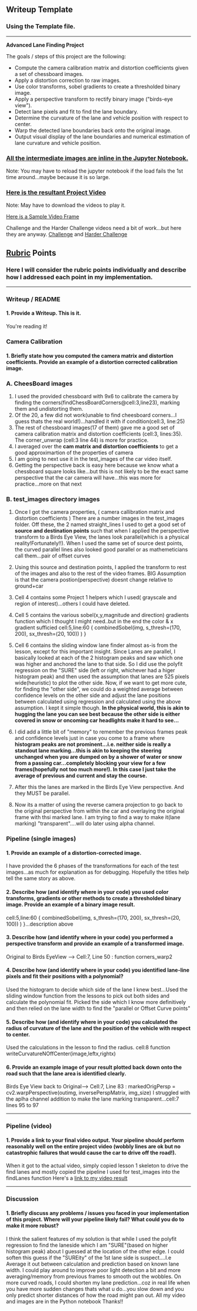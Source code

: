 ## Writeup Template

### Using the Template file.

---

**Advanced Lane Finding Project**

The goals / steps of this project are the following:

* Compute the camera calibration matrix and distortion coefficients given a set of chessboard images.
* Apply a distortion correction to raw images.
* Use color transforms, sobel gradients to create a thresholded binary image.
* Apply a perspective transform to rectify binary image ("birds-eye view").
* Detect lane pixels and fit to find the lane boundary.
* Determine the curvature of the lane and vehicle position with respect to center.
* Warp the detected lane boundaries back onto the original image.
* Output visual display of the lane boundaries and numerical estimation of lane curvature and vehicle position.

[//]: # (Image References)

### [All the intermediate images are inline in the Jupyter Notebook.](https://github.com/paragrt/SelfDrivingCARND/tree/master/CarND-Advanced-Lane-Lines/P_Adv.ipynb)
Note: You may have to reload the jupyter notebook if the load fails the 1st time around...maybe because it is so large.

### [Here is the resultant Project Video](https://github.com/paragrt/SelfDrivingCARND/tree/master/CarND-Advanced-Lane-Lines/videos/pv1.mp4)
Note: May have to download the videos to play it.

[Here is a Sample Video Frame](https://github.com/paragrt/SelfDrivingCARND/tree/master/CarND-Advanced-Lane-Lines/Sample_pv1_frame.png)

Challenge and the Harder Challenge videos need a bit of work...but here they are anyway.
[Challenge](https://github.com/paragrt/SelfDrivingCARND/tree/master/CarND-Advanced-Lane-Lines/videos/pv_challenge.mp4)
and
[Harder Challenge](https://github.com/paragrt/SelfDrivingCARND/tree/master/CarND-Advanced-Lane-Lines/videos/pv_harder.mp4)


## [Rubric](https://review.udacity.com/#!/rubrics/571/view) Points

### Here I will consider the rubric points individually and describe how I addressed each point in my implementation.  

---

### Writeup / README

#### 1. Provide a Writeup. This is it.

You're reading it!

### Camera Calibration

#### 1. Briefly state how you computed the camera matrix and distortion coefficients. Provide an example of a distortion corrected calibration image.

### A. CheesBoard images
1. I used the provided chessboard with 9x6 to calibrate the camera by finding the corners(findChessBoardCorners@cell:3,line23), marking them and undistorting them.
2. Of the 20, a few did not work(unable to find cheesboard corners...I guess thats the real world!)...handled it with if condition(cell:3, line:25)
3. The rest of chessboard images(17 of them) gave me a good set of camera calibration matrix and distortion coefficients (cell:3, lines:35). The corner_unwrap (cell:3 line 44) is more for practice.
4. I averaged over the <b>cam matrix and distortion coefficients</b> to get a good approximartion of the properties of camera
5. I am going to next use it in the test_images of the car video itself.
6. Getting the perspective back is easy here because we know what a chessboard square looks like...but this is not likely to be the exact same perspective that the car camera will have...this was more for practice...more on that next

### B. test_images directory images
1. Once I got the camera properties, ( camera callibration matrix and distortion coefficients ) There are a number images in the test_images folder. Off these, the 2 named straight_lines I used to get a good set of <b>source and destination points</b> such that when I applied the perspective transform to a Birds Eye View, the lanes look parallel(which is a physical reality!Fortunately!!). When I used the same set of source dest points, the curved parallel lines also looked good parallel or as mathemeticians call them...pair of offset curves
2. Using this source and destination points, I applied the transform to rest of the images and also to the rest of the video frames. BIG Assumption is that the camera postion(perspective) doesnt change relative to ground+car 
3. Cell 4 contains some Project 1 helpers which I used( grayscale and region of interest)...others I could have deleted.
4. Cell 5 contains the various sobel(x,y,magnitude and direction) gradients function which I thought I might need..but in the end the color & x gradient sufficied cell:5,line:60 { combinedSobel(img, s_thresh=(170, 200), sx_thresh=(20, 100)) ) }

5. Cell 6 contains the sliding window lane finder almost as-is from the lesson, except for this important insight. Since Lanes are parallel, I basically looked at each of the 2 histogram peaks and saw which one was higher and anchored the lane to that side. So I did use the polyfit regression on the "SURE" side (left or right, whichever had a higer histogram peak) and then used the assumption that lanes are 525 pixels wide(heuristic) to plot the other side. Now, if we want to get more cute, for finding the "other side", we could do a weighted average between confidence levels on the other side and adjust the lane positions between calculated using regression and calculated using the above assumption. I kept it simple though. <b>In the physical world, this is akin to hugging the lane you can see best because the other side is either covered in snow or oncoming car headlights make it hard to see...</b>
6. I did add a little bit of "memory" to remember the previous frames peak and confidence levels just in case you come to a frame where <b>histogram peaks are not prominent...i.e. neither side is really a standout lane marking...this is akin to keeping the steering unchanged when you are dumped on by a shower of water or snow from a passing car...completely blocking your view for a few frames(hopefully not too much more!). In this case I just take the average of previous and current and stay the course.</b> 
7. After this the lanes are marked in the Birds Eye View perspective. And they MUST be parallel.
8. Now its a matter of using the reverse camera projection to go back to the original perspective from within the car and overlaying the original frame with thsi marked lane. I am trying to find a way to make it(lane marking) "transparent"....will do later using alpha channel.
### Pipeline (single images)

#### 1. Provide an example of a distortion-corrected image.

I have provided the 6 phases of the transformations for each of the test images...as much for explanation as for debugging.
Hopefully the titles help tell the same story as above.

#### 2. Describe how (and identify where in your code) you used color transforms, gradients or other methods to create a thresholded binary image.  Provide an example of a binary image result.
cell:5,line:60 { combinedSobel(img, s_thresh=(170, 200), sx_thresh=(20, 100)) ) }...description above

#### 3. Describe how (and identify where in your code) you performed a perspective transform and provide an example of a transformed image.
Original to Birds EyeView --> Cell:7, Line 50 : function corners_warp2

#### 4. Describe how (and identify where in your code) you identified lane-line pixels and fit their positions with a polynomial?
Used the histogram to decide which side of the lane I knew best...Used the sliding window function from the lessons to pick out both sides and calculate the polynomial fit. Picked the side which I know more definitively and then relied on the lane width to find the "parallel or Offset Curve points"

#### 5. Describe how (and identify where in your code) you calculated the radius of curvature of the lane and the position of the vehicle with respect to center.
Used the calculations in the lesson to find the radius. cell:8 function writeCurvatureNOffCenter(image,leftx,rightx)


#### 6. Provide an example image of your result plotted back down onto the road such that the lane area is identified clearly.
Birds Eye View back to Original--> Cell:7, Line 83 : markedOrigPersp = cv2.warpPerspective(outimg, inversePerspMatrix, img_size)
I struggled with the aplha channel addition to make the lane marking transparent...cell:7 lines 95 to 97

---

### Pipeline (video)

#### 1. Provide a link to your final video output.  Your pipeline should perform reasonably well on the entire project video (wobbly lines are ok but no catastrophic failures that would cause the car to drive off the road!).
When it got to the actual video, simply copied lesson 1 skeleton to drive the find lanes and mostly copied the pipeline I used for test_images into the findLanes function
Here's a [link to my video result](https://github.com/paragrt/SelfDrivingCARND/tree/master/CarND-Advanced-Lane-Lines/videos/pv1.mp4)

---

### Discussion

#### 1. Briefly discuss any problems / issues you faced in your implementation of this project.  Where will your pipeline likely fail?  What could you do to make it more robust?

I think the salient features of my solution is that while I used the polyfit regression to find the laneside which I am "SURE"(based on higher histogram peak) about I guessed at the location of the other edge. I could soften this guess if the "SUREity" of the 1st lane side is suspect....I.e Average it out between calculation and prediction based on known lane width. 
I could play around to improve poor light detection a bit and more averaging/memory from previous frames to smooth out the wobbles. On more curved roads, I could shorten my lane prediction...coz in real life when you have more sudden changes thats what u do...you slow down and you only predict shorter distances of how the road might pan out.
All my video and images are in the Python notebook
Thanks!!
